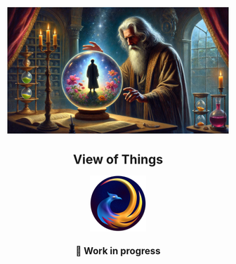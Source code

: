 
<div id="header" align="center">
  <img src="https://github.com/Fulnir/Fulnir/blob/main/viewofthings.png" />
 

  # View of Things
  <img src="https://github.com/View-of-Things/.github/blob/main/logo.png" width=128/>

  ## 🚧 Work in progress
</div>





